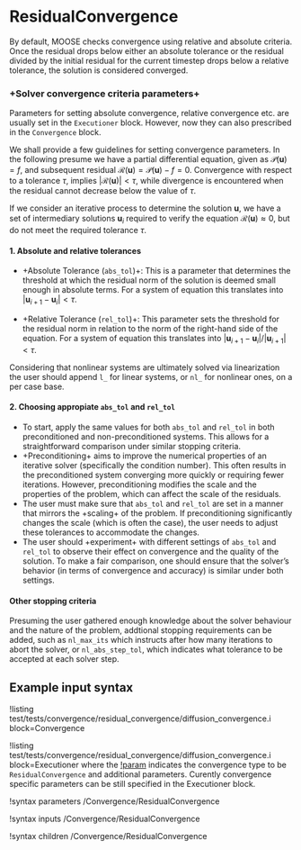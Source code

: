 # ResidualConvergence

By default, MOOSE checks convergence using relative and absolute criteria. Once the residual drops
below either an absolute tolerance or the residual divided by the initial residual for the current
timestep drops below a relative tolerance, the solution is considered converged.

### +Solver convergence criteria parameters+

Parameters for setting absolute convergence, relative convergence etc. are usually set in the `Executioner` block. However, now they can also prescribed in the `Convergence` block.

We shall provide a few guidelines for setting convergence parameters. In the following presume we have a partial differential equation, given as 
$\mathcal{P}(\mathbf u)=f$, and subsequent residual $\mathcal R(\mathbf u)=\mathcal P(\mathbf u)-f=0$. Convergence with respect to a tolerance $\tau$, implies $|\mathcal R (\mathbf u)|<\tau$, while divergence is encountered when the residual cannot decrease below the value of $\tau$.

If we consider an iterative process to determine the solution $\mathbf u$, we have a set of intermediary solutions $\mathbf u_i$ required to verify the equation $\mathcal R(\mathbf u)\approx 0$, but do not meet the required tolerance $\tau$.

#### 1. Absolute and relative tolerances

- +Absolute Tolerance (`abs_tol`)+: This is a parameter that determines the threshold at which the residual norm of the solution is deemed small enough in absolute terms. For a system of equation this translates into $|\mathbf u_{i+1}-\mathbf u_i|<\tau$.
 
- +Relative Tolerance (`rel_tol`)+: This parameter sets the threshold for the residual norm in relation to the norm of the right-hand side of the equation. For a system of equation this translates into $|\mathbf u_{i+1}-\mathbf u_i|/|\mathbf u_{i+1}|<\tau$.


Considering that nonlinear systems are ultimately solved via linearization the user should append `l_` for linear systems, or `nl_` for nonlinear ones, on a per case base.

#### 2. Choosing appropiate `abs_tol` and `rel_tol`

- To start, apply the same values for both `abs_tol` and `rel_tol` in both preconditioned and non-preconditioned systems. This allows for a straightforward comparison under similar stopping criteria.
- +Preconditioning+ aims to improve the numerical properties of an iterative solver (specifically the condition number). This often results in the preconditioned system converging more quickly or requiring fewer iterations. However, preconditioning modifies the scale and the properties of the problem, which can affect the scale of the residuals.
- The user must make sure that `abs_tol` and `rel_tol` are set in a manner that mirrors the +scaling+ of the problem. If preconditioning significantly changes the scale (which is often the case), the user needs to adjust these tolerances to accommodate the changes.
- The user should +experiment+ with different settings of `abs_tol` and `rel_tol` to observe their effect on convergence and the quality of the solution. To make a fair comparison, one should ensure that the solver’s behavior (in terms of convergence and accuracy) is similar under both settings.

#### Other stopping criteria

Presuming the user gathered enough knowledge about the solver behaviour and the nature of the problem, addtional stopping requirements can be added, such as `nl_max_its` which instructs after how many iterations to abort the solver, or `nl_abs_step_tol`, which indicates what tolerance to be accepted at each solver step.  

## Example input syntax

!listing test/tests/convergence/residual_convergence/diffusion_convergence.i block=Convergence

!listing test/tests/convergence/residual_convergence/diffusion_convergence.i block=Executioner
where the [!param](/Executioner/nonlinear_convergence) indicates the convergence type to be `ResidualConvergence` and additional parameters. Curently convergence specific parameters can be still specified in the Executioner block.

!syntax parameters /Convergence/ResidualConvergence

!syntax inputs /Convergence/ResidualConvergence

!syntax children /Convergence/ResidualConvergence
